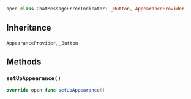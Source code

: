 
``` swift
open class ChatMessageErrorIndicator: _Button, AppearanceProvider 
```

## Inheritance

`AppearanceProvider`, `_Button`

## Methods

### `setUpAppearance()`

``` swift
override open func setUpAppearance() 
```
